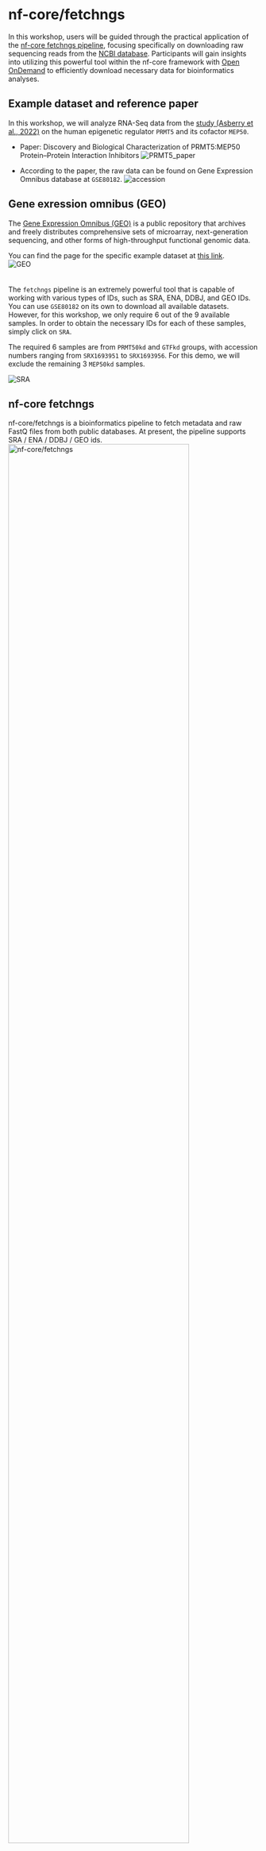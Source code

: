 # nf-core/fetchngs
In this workshop, users will be guided through the practical application of the [nf-core fetchngs pipeline](https://nf-co.re/fetchngs/1.12.0), focusing specifically on downloading raw sequencing reads from the [NCBI database](https://www.ncbi.nlm.nih.gov/). Participants will gain insights into utilizing this powerful tool within the nf-core framework with [Open OnDemand](https://ondemand.pax.tufts.edu/) to efficiently download necessary data for bioinformatics analyses. 

## Example dataset and reference paper

In this workshop, we will analyze RNA-Seq data from the [study (Asberry et al., 2022)](https://pubs.acs.org/doi/10.1021/acs.jmedchem.2c01000) on the human epigenetic regulator `PRMT5` and its cofactor `MEP50`.

- Paper: Discovery and Biological Characterization of PRMT5:MEP50 Protein–Protein Interaction Inhibitors
![PRMT5_paper](images/PRMT5_paper.png)

- According to the paper, the raw data can be found on Gene Expression Omnibus database at `GSE80182`.
![accession](images/accession.png)

## Gene exression omnibus (GEO)

The [Gene Expression Omnibus (GEO)](https://www.ncbi.nlm.nih.gov/geo/) is a public repository that archives and freely distributes comprehensive sets of microarray, next-generation sequencing, and other forms of high-throughput functional genomic data.

You can find the page for the specific example dataset at [this link](https://www.ncbi.nlm.nih.gov/geo/query/acc.cgi?acc=GSE80182).           
![GEO](images/geo.png)                        
<br>       
The `fetchngs` pipeline is an extremely powerful tool that is capable of working with various types of IDs, such as SRA, ENA, DDBJ, and GEO IDs. You can use `GSE80182` on its own to download all available datasets. However, for this workshop, we only require 6 out of the 9 available samples. In order to obtain the necessary IDs for each of these samples, simply click on `SRA`.

The required 6 samples are from `PRMT50kd` and `GTFkd` groups, with accession numbers ranging from `SRX1693951` to `SRX1693956`. For this demo, we will exclude the remaining 3 `MEP50kd` samples.

![SRA](images/sra.png)

## nf-core fetchngs

nf-core/fetchngs is a bioinformatics pipeline to fetch metadata and raw FastQ files from both public databases. At present, the pipeline supports SRA / ENA / DDBJ / GEO ids.             
<img src="https://raw.githubusercontent.com/nf-core/fetchngs/1.12.0//docs/images/nf-core-fetchngs_metro_map_grey.png" alt="nf-core/fetchngs" width="85%">

In order to execute the `fetchngs` pipeline, let's start by creating a working directory where the pipeline will run.

We created the `/cluster/tufts/workshop` folder to provide storage for users to run jobs during the workshop. Inside the `workshop` folder, each user has your own folder with your Tufts UTLN as the folder name.

```
ls -1 /cluster/tufts/workshop/
amarti45/
atai01/
bcarso02/
blin01/
fvilch01/
gwidme01/
hgardn02/
hli25/
hyan01/
isanog01/
jfinne04/
kmegqu01/
kreyno07/
mcalde03/
mlehr01/
rsaid01/
shared/
smosta03/
spasch03/
xli37/
ylee02/
ymalon01/
yzhang85/
yzhao12/
zwatso01/
```

Let's create the working directory for fetchngs. 

```
cd /cluster/tufts/workshop/UTLN ## replace UTLN with your own UTLN
mkdir fetchngs
cd fetchngs
```

### Create a samplesheet.csv as input

Use the code below to create a `samplesheet.csv` file, which will be the input for fetchngs pipeline.            
```
for i in {3951..3956}
do
   echo "SRX169$i" >> samplesheet.csv
done
```

Now let's see what's in the file.         
```
cat samplesheet.csv
```

```
SRX1693951
SRX1693952
SRX1693953
SRX1693954
SRX1693955
SRX1693956
```

### Open OnDemand

In the demo, we will run the pipeline using the `fetchngs` pipeline deployed on [Tufts Open OnDemand server](https://ondemand.pax.tufts.edu/)

Under `Bioinformatcis Apps`, you can find `fetchngs` within the `nf-core pipelines` subcategory.

This pipeline is pretty simple. We can leave most parameters as default.

Below are the arguments we will use:

- Number of hours: 12
- Select cpu partition: batch
- Resveration for class, training, workshop: default
- Version: 1.12.0
- Working Directory: The direcotry your created above. For me, it is `/cluster/tufts/workshop/yzhang85/fetchngs`
- Output directory Name: fetchngsOut
- Input: samplesheet.csv
- nf_core_pipeline: rnaseq
- nf_core_rnaseq_strandedness: auto
- download_method: aspera


A screenshot of the Open OnDemand fetchngs app.          
![fetchngs](images/fetchngs.png)          

<br>

Once you fill in the required fields, you can launch the job.

When the job starts, you can click the link next to `Session ID:` to view `output.log` and check the running processes of nextflow.

![sessionid](images/sessionid.png) 
```
Script starting...
Generating connection YAML file...
This is a fresh run
You are not using Nextflow Tower
Currently Loaded Modulefiles:
  1) java/15.0.2                  4) singularity/3.8.4(default)
  2) nextflow/23.10.0(default)    5) nf-core/2.13.1
  3) squashfs/4.4
nextflow run /cluster/tufts/biocontainers/nf-core/pipelines/nf-core-fetchngs/1.12.0/1_12_0 -params-file nf-params.json -profile tufts --partition batch
Nextflow 23.10.1 is available - Please consider updating your version to it
N E X T F L O W  ~  version 23.10.0
Launching `/cluster/tufts/biocontainers/nf-core/pipelines/nf-core-fetchngs/1.12.0/1_12_0/main.nf` [chaotic_wescoff] DSL2 - revision: 0f0b67958c
WARN: Access to undefined parameter `monochromeLogs` -- Initialise it to a default value eg. `params.monochromeLogs = some_value`


------------------------------------------------------
                                        ,--./,-.
        ___     __   __   __   ___     /,-._.--~'
  |\ | |__  __ /  ` /  \ |__) |__         }  {
  | \| |       \__, \__/ |  \ |___     \`-._,-`-,
                                        `._,._,'
  nf-core/fetchngs v1.12.0
------------------------------------------------------
Core Nextflow options
  runName                   : chaotic_wescoff
  containerEngine           : singularity
  launchDir                 : /cluster/tufts/workshop/yzhang85/fetchngs
  workDir                   : /cluster/tufts/workshop/yzhang85/fetchngs/work
  projectDir                : /cluster/tufts/biocontainers/nf-core/pipelines/nf-core-fetchngs/1.12.0/1_12_0
  userName                  : yzhang85
  profile                   : tufts
  configFiles               : 

Input/output options
  input                     : samplesheet.csv
  nf_core_pipeline          : rnaseq
  download_method           : aspera
  outdir                    : fetchngsOut

Institutional config options
  config_profile_description: The Tufts University HPC cluster profile provided by nf-core/configs.
  config_profile_contact    : Yucheng Zhang
  config_profile_url        : https://it.tufts.edu/high-performance-computing

Max job request options
  max_cpus                  : 72
  max_memory                : 120 GB
  max_time                  : 7d

!! Only displaying parameters that differ from the pipeline defaults !!
------------------------------------------------------
If you use nf-core/fetchngs for your analysis please cite:

* The pipeline
  https://doi.org/10.5281/zenodo.5070524

* The nf-core framework
  https://doi.org/10.1038/s41587-020-0439-x

* Software dependencies
  https://github.com/nf-core/fetchngs/blob/master/CITATIONS.md
------------------------------------------------------
WARN: The following invalid input values have been detected:

* --partition: batch
* --config_profile_contact_github: @zhan4429
* --config_profile_contact_email: Yucheng.Zhang@tufts.edu
* --igenomes_base: /cluster/tufts/biocontainers/datasets/igenomes/

[-        ] process > NFCORE_FETCHNGS:SRA:SRA_IDS... -
[-        ] process > NFCORE_FETCHNGS:SRA:SRA_RUN... -
[-        ] process > NFCORE_FETCHNGS:SRA:SRA_FAS... -
[-        ] process > NFCORE_FETCHNGS:SRA:FASTQ_D... -
[-        ] process > NFCORE_FETCHNGS:SRA:FASTQ_D... -
[-        ] process > NFCORE_FETCHNGS:SRA:FASTQ_D... -
[-        ] process > NFCORE_FETCHNGS:SRA:ASPERA_CLI -

[-        ] process > NFCORE_FETCHNGS:SRA:SRA_IDS... -
[-        ] process > NFCORE_FETCHNGS:SRA:SRA_RUN... -
[-        ] process > NFCORE_FETCHNGS:SRA:SRA_FAS... -
[-        ] process > NFCORE_FETCHNGS:SRA:FASTQ_D... -
[-        ] process > NFCORE_FETCHNGS:SRA:FASTQ_D... -
[-        ] process > NFCORE_FETCHNGS:SRA:FASTQ_D... -
[-        ] process > NFCORE_FETCHNGS:SRA:ASPERA_CLI -
[-        ] process > NFCORE_FETCHNGS:SRA:SRA_TO_... -
[-        ] process > NFCORE_FETCHNGS:SRA:MULTIQC... -

[-        ] process > NFCORE_FETCHNGS:SRA:SRA_IDS... [  0%] 0 of 1
[-        ] process > NFCORE_FETCHNGS:SRA:SRA_RUN... -
[-        ] process > NFCORE_FETCHNGS:SRA:SRA_FAS... -
[-        ] process > NFCORE_FETCHNGS:SRA:FASTQ_D... -
[-        ] process > NFCORE_FETCHNGS:SRA:FASTQ_D... -
[-        ] process > NFCORE_FETCHNGS:SRA:FASTQ_D... -
[-        ] process > NFCORE_FETCHNGS:SRA:ASPERA_CLI -
[-        ] process > NFCORE_FETCHNGS:SRA:SRA_TO_... -
[-        ] process > NFCORE_FETCHNGS:SRA:MULTIQC... -

[-        ] process > NFCORE_FETCHNGS:SRA:SRA_IDS... [  0%] 0 of 6
[-        ] process > NFCORE_FETCHNGS:SRA:SRA_RUN... -
[-        ] process > NFCORE_FETCHNGS:SRA:SRA_FAS... -
[-        ] process > NFCORE_FETCHNGS:SRA:FASTQ_D... -
[-        ] process > NFCORE_FETCHNGS:SRA:FASTQ_D... -
[-        ] process > NFCORE_FETCHNGS:SRA:FASTQ_D... -
[-        ] process > NFCORE_FETCHNGS:SRA:ASPERA_CLI -
[-        ] process > NFCORE_FETCHNGS:SRA:SRA_TO_... -
[-        ] process > NFCORE_FETCHNGS:SRA:MULTIQC... -

executor >  slurm (1)
[01/68b765] process > NFCORE_FETCHNGS:SRA:SRA_IDS... [  0%] 0 of 6
[-        ] process > NFCORE_FETCHNGS:SRA:SRA_RUN... -
[-        ] process > NFCORE_FETCHNGS:SRA:SRA_FAS... -
[-        ] process > NFCORE_FETCHNGS:SRA:FASTQ_D... -
[-        ] process > NFCORE_FETCHNGS:SRA:FASTQ_D... -
[-        ] process > NFCORE_FETCHNGS:SRA:FASTQ_D... -
[-        ] process > NFCORE_FETCHNGS:SRA:ASPERA_CLI -
[-        ] process > NFCORE_FETCHNGS:SRA:SRA_TO_... -
[-        ] process > NFCORE_FETCHNGS:SRA:MULTIQC... -

executor >  slurm (2)
[06/90f0d7] process > NFCORE_FETCHNGS:SRA:SRA_IDS... [  0%] 0 of 6
[-        ] process > NFCORE_FETCHNGS:SRA:SRA_RUN... -
[-        ] process > NFCORE_FETCHNGS:SRA:SRA_FAS... -
[-        ] process > NFCORE_FETCHNGS:SRA:FASTQ_D... -
[-        ] process > NFCORE_FETCHNGS:SRA:FASTQ_D... -
[-        ] process > NFCORE_FETCHNGS:SRA:FASTQ_D... -
[-        ] process > NFCORE_FETCHNGS:SRA:ASPERA_CLI -
[-        ] process > NFCORE_FETCHNGS:SRA:SRA_TO_... -
[-        ] process > NFCORE_FETCHNGS:SRA:MULTIQC... -

executor >  slurm (3)
[3b/33ec6c] process > NFCORE_FETCHNGS:SRA:SRA_IDS... [  0%] 0 of 6
[-        ] process > NFCORE_FETCHNGS:SRA:SRA_RUN... -
[-        ] process > NFCORE_FETCHNGS:SRA:SRA_FAS... -
[-        ] process > NFCORE_FETCHNGS:SRA:FASTQ_D... -
[-        ] process > NFCORE_FETCHNGS:SRA:FASTQ_D... -
[-        ] process > NFCORE_FETCHNGS:SRA:FASTQ_D... -
[-        ] process > NFCORE_FETCHNGS:SRA:ASPERA_CLI -
[-        ] process > NFCORE_FETCHNGS:SRA:SRA_TO_... -
[-        ] process > NFCORE_FETCHNGS:SRA:MULTIQC... -

executor >  slurm (5)
[80/39b1b0] process > NFCORE_FETCHNGS:SRA:SRA_IDS... [  0%] 0 of 6
[-        ] process > NFCORE_FETCHNGS:SRA:SRA_RUN... -
[-        ] process > NFCORE_FETCHNGS:SRA:SRA_FAS... -
[-        ] process > NFCORE_FETCHNGS:SRA:FASTQ_D... -
[-        ] process > NFCORE_FETCHNGS:SRA:FASTQ_D... -
[-        ] process > NFCORE_FETCHNGS:SRA:FASTQ_D... -
[-        ] process > NFCORE_FETCHNGS:SRA:ASPERA_CLI -
[-        ] process > NFCORE_FETCHNGS:SRA:SRA_TO_... -
[-        ] process > NFCORE_FETCHNGS:SRA:MULTIQC... -

executor >  slurm (6)
[71/53b661] process > NFCORE_FETCHNGS:SRA:SRA_IDS... [  0%] 0 of 6
[-        ] process > NFCORE_FETCHNGS:SRA:SRA_RUN... -
[-        ] process > NFCORE_FETCHNGS:SRA:SRA_FAS... -
[-        ] process > NFCORE_FETCHNGS:SRA:FASTQ_D... -
[-        ] process > NFCORE_FETCHNGS:SRA:FASTQ_D... -
[-        ] process > NFCORE_FETCHNGS:SRA:FASTQ_D... -
[-        ] process > NFCORE_FETCHNGS:SRA:ASPERA_CLI -
[-        ] process > NFCORE_FETCHNGS:SRA:SRA_TO_... -
[-        ] process > NFCORE_FETCHNGS:SRA:MULTIQC... -

executor >  slurm (6)
[71/53b661] process > NFCORE_FETCHNGS:SRA:SRA_IDS... [  0%] 0 of 6
[-        ] process > NFCORE_FETCHNGS:SRA:SRA_RUN... -
[-        ] process > NFCORE_FETCHNGS:SRA:SRA_FAS... -
[-        ] process > NFCORE_FETCHNGS:SRA:FASTQ_D... -
[-        ] process > NFCORE_FETCHNGS:SRA:FASTQ_D... -
[-        ] process > NFCORE_FETCHNGS:SRA:FASTQ_D... -
[-        ] process > NFCORE_FETCHNGS:SRA:ASPERA_CLI -
[-        ] process > NFCORE_FETCHNGS:SRA:SRA_TO_... -
[-        ] process > NFCORE_FETCHNGS:SRA:MULTIQC... -

executor >  slurm (7)
[80/39b1b0] process > NFCORE_FETCHNGS:SRA:SRA_IDS... [ 83%] 5 of 6
[9e/846ed1] process > NFCORE_FETCHNGS:SRA:SRA_RUN... [  0%] 0 of 4
[-        ] process > NFCORE_FETCHNGS:SRA:SRA_FAS... -
[-        ] process > NFCORE_FETCHNGS:SRA:FASTQ_D... -
[-        ] process > NFCORE_FETCHNGS:SRA:FASTQ_D... -
[-        ] process > NFCORE_FETCHNGS:SRA:FASTQ_D... -
[-        ] process > NFCORE_FETCHNGS:SRA:ASPERA_CLI -
[-        ] process > NFCORE_FETCHNGS:SRA:SRA_TO_... -
[-        ] process > NFCORE_FETCHNGS:SRA:MULTIQC... -

executor >  slurm (8)
[71/53b661] process > NFCORE_FETCHNGS:SRA:SRA_IDS... [100%] 6 of 6 ✔
[48/d703d4] process > NFCORE_FETCHNGS:SRA:SRA_RUN... [  0%] 0 of 6
[-        ] process > NFCORE_FETCHNGS:SRA:SRA_FAS... -
[-        ] process > NFCORE_FETCHNGS:SRA:FASTQ_D... -
[-        ] process > NFCORE_FETCHNGS:SRA:FASTQ_D... -
[-        ] process > NFCORE_FETCHNGS:SRA:FASTQ_D... -
[-        ] process > NFCORE_FETCHNGS:SRA:ASPERA_CLI -
[-        ] process > NFCORE_FETCHNGS:SRA:SRA_TO_... -
[-        ] process > NFCORE_FETCHNGS:SRA:MULTIQC... -

executor >  slurm (10)
[71/53b661] process > NFCORE_FETCHNGS:SRA:SRA_IDS... [100%] 6 of 6 ✔
[b5/171552] process > NFCORE_FETCHNGS:SRA:SRA_RUN... [  0%] 0 of 6
[-        ] process > NFCORE_FETCHNGS:SRA:SRA_FAS... -
[-        ] process > NFCORE_FETCHNGS:SRA:FASTQ_D... -
[-        ] process > NFCORE_FETCHNGS:SRA:FASTQ_D... -
[-        ] process > NFCORE_FETCHNGS:SRA:FASTQ_D... -
[-        ] process > NFCORE_FETCHNGS:SRA:ASPERA_CLI -
[-        ] process > NFCORE_FETCHNGS:SRA:SRA_TO_... -
[-        ] process > NFCORE_FETCHNGS:SRA:MULTIQC... -

executor >  slurm (12)
[71/53b661] process > NFCORE_FETCHNGS:SRA:SRA_IDS... [100%] 6 of 6 ✔
[aa/4d377f] process > NFCORE_FETCHNGS:SRA:SRA_RUN... [  0%] 0 of 6
[-        ] process > NFCORE_FETCHNGS:SRA:SRA_FAS... -
[-        ] process > NFCORE_FETCHNGS:SRA:FASTQ_D... -
[-        ] process > NFCORE_FETCHNGS:SRA:FASTQ_D... -
[-        ] process > NFCORE_FETCHNGS:SRA:FASTQ_D... -
[-        ] process > NFCORE_FETCHNGS:SRA:ASPERA_CLI -
[-        ] process > NFCORE_FETCHNGS:SRA:SRA_TO_... -
[-        ] process > NFCORE_FETCHNGS:SRA:MULTIQC... -

executor >  slurm (12)
[71/53b661] process > NFCORE_FETCHNGS:SRA:SRA_IDS... [100%] 6 of 6 ✔
[9e/846ed1] process > NFCORE_FETCHNGS:SRA:SRA_RUN... [ 16%] 1 of 6
[-        ] process > NFCORE_FETCHNGS:SRA:SRA_FAS... -
[-        ] process > NFCORE_FETCHNGS:SRA:FASTQ_D... -
[-        ] process > NFCORE_FETCHNGS:SRA:FASTQ_D... -
[-        ] process > NFCORE_FETCHNGS:SRA:FASTQ_D... -
[-        ] process > NFCORE_FETCHNGS:SRA:ASPERA_CLI -
[-        ] process > NFCORE_FETCHNGS:SRA:SRA_TO_... -
[-        ] process > NFCORE_FETCHNGS:SRA:MULTIQC... -

executor >  slurm (13)
[71/53b661] process > NFCORE_FETCHNGS:SRA:SRA_IDS... [100%] 6 of 6 ✔
[aa/4d377f] process > NFCORE_FETCHNGS:SRA:SRA_RUN... [100%] 6 of 6 ✔
[-        ] process > NFCORE_FETCHNGS:SRA:SRA_FAS... -
[-        ] process > NFCORE_FETCHNGS:SRA:FASTQ_D... -
[-        ] process > NFCORE_FETCHNGS:SRA:FASTQ_D... -
[-        ] process > NFCORE_FETCHNGS:SRA:FASTQ_D... -
[46/4aa4c0] process > NFCORE_FETCHNGS:SRA:ASPERA_... [  0%] 0 of 5
[-        ] process > NFCORE_FETCHNGS:SRA:SRA_TO_... -
[-        ] process > NFCORE_FETCHNGS:SRA:MULTIQC... -

executor >  slurm (15)
[71/53b661] process > NFCORE_FETCHNGS:SRA:SRA_IDS... [100%] 6 of 6 ✔
[aa/4d377f] process > NFCORE_FETCHNGS:SRA:SRA_RUN... [100%] 6 of 6 ✔
[-        ] process > NFCORE_FETCHNGS:SRA:SRA_FAS... -
[-        ] process > NFCORE_FETCHNGS:SRA:FASTQ_D... -
[-        ] process > NFCORE_FETCHNGS:SRA:FASTQ_D... -
[-        ] process > NFCORE_FETCHNGS:SRA:FASTQ_D... -
[55/81029f] process > NFCORE_FETCHNGS:SRA:ASPERA_... [  0%] 0 of 6
[-        ] process > NFCORE_FETCHNGS:SRA:SRA_TO_... -
[-        ] process > NFCORE_FETCHNGS:SRA:MULTIQC... -

executor >  slurm (16)
[71/53b661] process > NFCORE_FETCHNGS:SRA:SRA_IDS... [100%] 6 of 6 ✔
[aa/4d377f] process > NFCORE_FETCHNGS:SRA:SRA_RUN... [100%] 6 of 6 ✔
[-        ] process > NFCORE_FETCHNGS:SRA:SRA_FAS... -
[-        ] process > NFCORE_FETCHNGS:SRA:FASTQ_D... -
[-        ] process > NFCORE_FETCHNGS:SRA:FASTQ_D... -
[-        ] process > NFCORE_FETCHNGS:SRA:FASTQ_D... -
[1a/eaaf05] process > NFCORE_FETCHNGS:SRA:ASPERA_... [  0%] 0 of 6
[-        ] process > NFCORE_FETCHNGS:SRA:SRA_TO_... -
[-        ] process > NFCORE_FETCHNGS:SRA:MULTIQC... -

executor >  slurm (18)
[71/53b661] process > NFCORE_FETCHNGS:SRA:SRA_IDS... [100%] 6 of 6 ✔
[aa/4d377f] process > NFCORE_FETCHNGS:SRA:SRA_RUN... [100%] 6 of 6 ✔
[-        ] process > NFCORE_FETCHNGS:SRA:SRA_FAS... -
[-        ] process > NFCORE_FETCHNGS:SRA:FASTQ_D... -
[-        ] process > NFCORE_FETCHNGS:SRA:FASTQ_D... -
[-        ] process > NFCORE_FETCHNGS:SRA:FASTQ_D... -
[c6/019c9d] process > NFCORE_FETCHNGS:SRA:ASPERA_... [  0%] 0 of 6
[-        ] process > NFCORE_FETCHNGS:SRA:SRA_TO_... -
[-        ] process > NFCORE_FETCHNGS:SRA:MULTIQC... -

executor >  slurm (18)
[71/53b661] process > NFCORE_FETCHNGS:SRA:SRA_IDS... [100%] 6 of 6 ✔
[aa/4d377f] process > NFCORE_FETCHNGS:SRA:SRA_RUN... [100%] 6 of 6 ✔
[-        ] process > NFCORE_FETCHNGS:SRA:SRA_FAS... -
[-        ] process > NFCORE_FETCHNGS:SRA:FASTQ_D... -
[-        ] process > NFCORE_FETCHNGS:SRA:FASTQ_D... -
[-        ] process > NFCORE_FETCHNGS:SRA:FASTQ_D... -
[c6/019c9d] process > NFCORE_FETCHNGS:SRA:ASPERA_... [  0%] 0 of 6
[-        ] process > NFCORE_FETCHNGS:SRA:SRA_TO_... -
[-        ] process > NFCORE_FETCHNGS:SRA:MULTIQC... -

executor >  slurm (18), local (1)
[71/53b661] process > NFCORE_FETCHNGS:SRA:SRA_IDS... [100%] 6 of 6 ✔
[aa/4d377f] process > NFCORE_FETCHNGS:SRA:SRA_RUN... [100%] 6 of 6 ✔
[-        ] process > NFCORE_FETCHNGS:SRA:SRA_FAS... -
[-        ] process > NFCORE_FETCHNGS:SRA:FASTQ_D... -
[-        ] process > NFCORE_FETCHNGS:SRA:FASTQ_D... -
[-        ] process > NFCORE_FETCHNGS:SRA:FASTQ_D... -
[46/4aa4c0] process > NFCORE_FETCHNGS:SRA:ASPERA_... [ 16%] 1 of 6
[29/62b05a] process > NFCORE_FETCHNGS:SRA:SRA_TO_... [  0%] 0 of 1
[-        ] process > NFCORE_FETCHNGS:SRA:MULTIQC... -

executor >  slurm (18), local (3)
[71/53b661] process > NFCORE_FETCHNGS:SRA:SRA_IDS... [100%] 6 of 6 ✔
[aa/4d377f] process > NFCORE_FETCHNGS:SRA:SRA_RUN... [100%] 6 of 6 ✔
[-        ] process > NFCORE_FETCHNGS:SRA:SRA_FAS... -
[-        ] process > NFCORE_FETCHNGS:SRA:FASTQ_D... -
[-        ] process > NFCORE_FETCHNGS:SRA:FASTQ_D... -
[-        ] process > NFCORE_FETCHNGS:SRA:FASTQ_D... -
[55/81029f] process > NFCORE_FETCHNGS:SRA:ASPERA_... [ 50%] 3 of 6
[cd/e82a75] process > NFCORE_FETCHNGS:SRA:SRA_TO_... [ 66%] 2 of 3
[-        ] process > NFCORE_FETCHNGS:SRA:MULTIQC... -

executor >  slurm (18), local (3)
[71/53b661] process > NFCORE_FETCHNGS:SRA:SRA_IDS... [100%] 6 of 6 ✔
[aa/4d377f] process > NFCORE_FETCHNGS:SRA:SRA_RUN... [100%] 6 of 6 ✔
[-        ] process > NFCORE_FETCHNGS:SRA:SRA_FAS... -
[-        ] process > NFCORE_FETCHNGS:SRA:FASTQ_D... -
[-        ] process > NFCORE_FETCHNGS:SRA:FASTQ_D... -
[-        ] process > NFCORE_FETCHNGS:SRA:FASTQ_D... -
[1a/eaaf05] process > NFCORE_FETCHNGS:SRA:ASPERA_... [ 66%] 4 of 6
[cd/e82a75] process > NFCORE_FETCHNGS:SRA:SRA_TO_... [ 66%] 2 of 3
[-        ] process > NFCORE_FETCHNGS:SRA:MULTIQC... -

executor >  slurm (18), local (4)
[71/53b661] process > NFCORE_FETCHNGS:SRA:SRA_IDS... [100%] 6 of 6 ✔
[aa/4d377f] process > NFCORE_FETCHNGS:SRA:SRA_RUN... [100%] 6 of 6 ✔
[-        ] process > NFCORE_FETCHNGS:SRA:SRA_FAS... -
[-        ] process > NFCORE_FETCHNGS:SRA:FASTQ_D... -
[-        ] process > NFCORE_FETCHNGS:SRA:FASTQ_D... -
[-        ] process > NFCORE_FETCHNGS:SRA:FASTQ_D... -
[1a/eaaf05] process > NFCORE_FETCHNGS:SRA:ASPERA_... [ 66%] 4 of 6
[bc/d2790a] process > NFCORE_FETCHNGS:SRA:SRA_TO_... [100%] 4 of 4
[-        ] process > NFCORE_FETCHNGS:SRA:MULTIQC... -

executor >  slurm (18), local (5)
[71/53b661] process > NFCORE_FETCHNGS:SRA:SRA_IDS... [100%] 6 of 6 ✔
[aa/4d377f] process > NFCORE_FETCHNGS:SRA:SRA_RUN... [100%] 6 of 6 ✔
[-        ] process > NFCORE_FETCHNGS:SRA:SRA_FAS... -
[-        ] process > NFCORE_FETCHNGS:SRA:FASTQ_D... -
[-        ] process > NFCORE_FETCHNGS:SRA:FASTQ_D... -
[-        ] process > NFCORE_FETCHNGS:SRA:FASTQ_D... -
[c3/26736c] process > NFCORE_FETCHNGS:SRA:ASPERA_... [ 83%] 5 of 6
[c1/a5ca55] process > NFCORE_FETCHNGS:SRA:SRA_TO_... [ 80%] 4 of 5
[-        ] process > NFCORE_FETCHNGS:SRA:MULTIQC... -

executor >  slurm (18), local (6)
[71/53b661] process > NFCORE_FETCHNGS:SRA:SRA_IDS... [100%] 6 of 6 ✔
[aa/4d377f] process > NFCORE_FETCHNGS:SRA:SRA_RUN... [100%] 6 of 6 ✔
[-        ] process > NFCORE_FETCHNGS:SRA:SRA_FAS... -
[-        ] process > NFCORE_FETCHNGS:SRA:FASTQ_D... -
[-        ] process > NFCORE_FETCHNGS:SRA:FASTQ_D... -
[-        ] process > NFCORE_FETCHNGS:SRA:FASTQ_D... -
[c6/019c9d] process > NFCORE_FETCHNGS:SRA:ASPERA_... [100%] 6 of 6 ✔
[6a/2e0f70] process > NFCORE_FETCHNGS:SRA:SRA_TO_... [100%] 6 of 6 ✔
[-        ] process > NFCORE_FETCHNGS:SRA:MULTIQC... -

executor >  slurm (18), local (6)
[71/53b661] process > NFCORE_FETCHNGS:SRA:SRA_IDS... [100%] 6 of 6 ✔
[aa/4d377f] process > NFCORE_FETCHNGS:SRA:SRA_RUN... [100%] 6 of 6 ✔
[-        ] process > NFCORE_FETCHNGS:SRA:SRA_FAS... -
[-        ] process > NFCORE_FETCHNGS:SRA:FASTQ_D... -
[-        ] process > NFCORE_FETCHNGS:SRA:FASTQ_D... -
[-        ] process > NFCORE_FETCHNGS:SRA:FASTQ_D... -
[c6/019c9d] process > NFCORE_FETCHNGS:SRA:ASPERA_... [100%] 6 of 6 ✔
[6a/2e0f70] process > NFCORE_FETCHNGS:SRA:SRA_TO_... [100%] 6 of 6 ✔
[-        ] process > NFCORE_FETCHNGS:SRA:MULTIQC... [  0%] 0 of 1

executor >  slurm (19), local (6)
[71/53b661] process > NFCORE_FETCHNGS:SRA:SRA_IDS... [100%] 6 of 6 ✔
[aa/4d377f] process > NFCORE_FETCHNGS:SRA:SRA_RUN... [100%] 6 of 6 ✔
[-        ] process > NFCORE_FETCHNGS:SRA:SRA_FAS... -
[-        ] process > NFCORE_FETCHNGS:SRA:FASTQ_D... -
[-        ] process > NFCORE_FETCHNGS:SRA:FASTQ_D... -
[-        ] process > NFCORE_FETCHNGS:SRA:FASTQ_D... -
[c6/019c9d] process > NFCORE_FETCHNGS:SRA:ASPERA_... [100%] 6 of 6 ✔
[6a/2e0f70] process > NFCORE_FETCHNGS:SRA:SRA_TO_... [100%] 6 of 6 ✔
[9c/6b23e9] process > NFCORE_FETCHNGS:SRA:MULTIQC... [  0%] 0 of 1

executor >  slurm (19), local (6)
[71/53b661] process > NFCORE_FETCHNGS:SRA:SRA_IDS... [100%] 6 of 6 ✔
[aa/4d377f] process > NFCORE_FETCHNGS:SRA:SRA_RUN... [100%] 6 of 6 ✔
[-        ] process > NFCORE_FETCHNGS:SRA:SRA_FAS... -
[-        ] process > NFCORE_FETCHNGS:SRA:FASTQ_D... -
[-        ] process > NFCORE_FETCHNGS:SRA:FASTQ_D... -
[-        ] process > NFCORE_FETCHNGS:SRA:FASTQ_D... -
[c6/019c9d] process > NFCORE_FETCHNGS:SRA:ASPERA_... [100%] 6 of 6 ✔
[6a/2e0f70] process > NFCORE_FETCHNGS:SRA:SRA_TO_... [100%] 6 of 6 ✔
[9c/6b23e9] process > NFCORE_FETCHNGS:SRA:MULTIQC... [  0%] 0 of 1

executor >  slurm (19), local (6)
[71/53b661] process > NFCORE_FETCHNGS:SRA:SRA_IDS... [100%] 6 of 6 ✔
[aa/4d377f] process > NFCORE_FETCHNGS:SRA:SRA_RUN... [100%] 6 of 6 ✔
[-        ] process > NFCORE_FETCHNGS:SRA:SRA_FAS... -
[-        ] process > NFCORE_FETCHNGS:SRA:FASTQ_D... -
[-        ] process > NFCORE_FETCHNGS:SRA:FASTQ_D... -
[-        ] process > NFCORE_FETCHNGS:SRA:FASTQ_D... -
[c6/019c9d] process > NFCORE_FETCHNGS:SRA:ASPERA_... [100%] 6 of 6 ✔
[6a/2e0f70] process > NFCORE_FETCHNGS:SRA:SRA_TO_... [100%] 6 of 6 ✔
[9c/6b23e9] process > NFCORE_FETCHNGS:SRA:MULTIQC... [100%] 1 of 1 ✔

executor >  slurm (19), local (6)
[71/53b661] process > NFCORE_FETCHNGS:SRA:SRA_IDS... [100%] 6 of 6 ✔
[aa/4d377f] process > NFCORE_FETCHNGS:SRA:SRA_RUN... [100%] 6 of 6 ✔
[-        ] process > NFCORE_FETCHNGS:SRA:SRA_FAS... -
[-        ] process > NFCORE_FETCHNGS:SRA:FASTQ_D... -
[-        ] process > NFCORE_FETCHNGS:SRA:FASTQ_D... -
[-        ] process > NFCORE_FETCHNGS:SRA:FASTQ_D... -
[c6/019c9d] process > NFCORE_FETCHNGS:SRA:ASPERA_... [100%] 6 of 6 ✔
[6a/2e0f70] process > NFCORE_FETCHNGS:SRA:SRA_TO_... [100%] 6 of 6 ✔
[9c/6b23e9] process > NFCORE_FETCHNGS:SRA:MULTIQC... [100%] 1 of 1 ✔
-[nf-core/fetchngs] Pipeline completed successfully-
WARN: =============================================================================
  Please double-check the samplesheet that has been auto-created by the pipeline.

  Public databases don't reliably hold information such as strandedness
  information, controls etc

  All of the sample metadata obtained from the ENA has been appended
  as additional columns to help you manually curate the samplesheet before
  running nf-core/other pipelines.
===================================================================================

executor >  slurm (19), local (6)
[71/53b661] process > NFCORE_FETCHNGS:SRA:SRA_IDS... [100%] 6 of 6 ✔
[aa/4d377f] process > NFCORE_FETCHNGS:SRA:SRA_RUN... [100%] 6 of 6 ✔
[-        ] process > NFCORE_FETCHNGS:SRA:SRA_FAS... -
[-        ] process > NFCORE_FETCHNGS:SRA:FASTQ_D... -
[-        ] process > NFCORE_FETCHNGS:SRA:FASTQ_D... -
[-        ] process > NFCORE_FETCHNGS:SRA:FASTQ_D... -
[c6/019c9d] process > NFCORE_FETCHNGS:SRA:ASPERA_... [100%] 6 of 6 ✔
[6a/2e0f70] process > NFCORE_FETCHNGS:SRA:SRA_TO_... [100%] 6 of 6 ✔
[9c/6b23e9] process > NFCORE_FETCHNGS:SRA:MULTIQC... [100%] 1 of 1 ✔
-[nf-core/fetchngs] Pipeline completed successfully-
WARN: =============================================================================
  Please double-check the samplesheet that has been auto-created by the pipeline.

  Public databases don't reliably hold information such as strandedness
  information, controls etc

  All of the sample metadata obtained from the ENA has been appended
  as additional columns to help you manually curate the samplesheet before
  running nf-core/other pipelines.
===================================================================================
Completed at: 02-Apr-2024 17:05:05
Duration    : 10m 8s
CPU hours   : 3.0
Succeeded   : 25


Cleaning up...
```
## Check the output files       
Once your job is completed, you should be able to see the following output files in your output directory.          
![fetchngs_out](images/fetchngs_out.png)

In the `fastq/` directory, the downloaded FASTQ files are located.                        
![fetchngs_out2](images/fetchngs_out2.png)

Within the `samplesheet/` directory, there's a file called `samplesheet.csv` that holds all the essential information needed for the subsequent nf-core/rnaseq pipeline.           


## Clean up

### Check the size of the output files    
If you check the size of your output files through `du -sh *`, you can see the work/ directory occupies significant storage space. 

![work_dir](images/work_dir.png)

### nextflow clean

Let's check the log file first.       
```
cd /cluster/tufts/workshop/yzhang85/fetchngs
module load nextflow
nextflow log
```

You should see some useful runtime information of completed jobs in the current directory. We can also use the `RUN NAME` and `nextflow clean` to clean the `work` directory. In this case, the `RUN NAME` is `irreverent_rutherford`.

```
TIMESTAMP          	DURATION	RUN NAME       	STATUS	REVISION ID	SESSION ID                          	COMMAND                                                                                                                                                
2024-04-02 16:54:56	10m 9s  	chaotic_wescoff	OK    	0f0b67958c 	0857d9f5-2ebe-48cb-a85d-0f0808a77496	nextflow run /cluster/tufts/biocontainers/nf-core/pipelines/nf-core-fetchngs/1.12.0/1_12_0 -params-file nf-params.json -profile tufts --partition batch
```

```
$ nextflow clean chaotic_wescoff -f
Removed /cluster/tufts/workshop/yzhang85/fetchngs/work/01/68b7658bc646ef617e006094556faa
Removed /cluster/tufts/workshop/yzhang85/fetchngs/work/06/90f0d770a353e3827f61493361b756
Removed /cluster/tufts/workshop/yzhang85/fetchngs/work/3b/33ec6cb90b84d1209c3f34b738b70a
Removed /cluster/tufts/workshop/yzhang85/fetchngs/work/ee/0922d9edcc4c1549b6d1340feb3f1a
Removed /cluster/tufts/workshop/yzhang85/fetchngs/work/80/39b1b03fd711a8ea9bef282d7fc125
Removed /cluster/tufts/workshop/yzhang85/fetchngs/work/71/53b661f0cd56a9e6bb45480bcf5676
Removed /cluster/tufts/workshop/yzhang85/fetchngs/work/9e/846ed1911d06053e84719b31a442dd
Removed /cluster/tufts/workshop/yzhang85/fetchngs/work/48/d703d40187f2d1518d5c84c35063be
Removed /cluster/tufts/workshop/yzhang85/fetchngs/work/c4/3b014c613532f5e4a939116592a3fb
Removed /cluster/tufts/workshop/yzhang85/fetchngs/work/b5/171552017ca1e7e0458da38e8f4338
Removed /cluster/tufts/workshop/yzhang85/fetchngs/work/8b/8877252cd5a7cb4905265f456cde91
Removed /cluster/tufts/workshop/yzhang85/fetchngs/work/aa/4d377ffa0133c83fa5310bba069847
Removed /cluster/tufts/workshop/yzhang85/fetchngs/work/46/4aa4c0c5edb9a0499ee152a1853f41
Removed /cluster/tufts/workshop/yzhang85/fetchngs/work/0c/f19f2fd5025c8e1954bc183f33e8c6
Removed /cluster/tufts/workshop/yzhang85/fetchngs/work/55/81029fdb988aa8a37267eb821d73d3
Removed /cluster/tufts/workshop/yzhang85/fetchngs/work/1a/eaaf05e3dec16dd0e16fffcb76143c
Removed /cluster/tufts/workshop/yzhang85/fetchngs/work/c3/26736c6bc1faa638cab3cc6d7e7b88
Removed /cluster/tufts/workshop/yzhang85/fetchngs/work/c6/019c9d3e5c1ff32ca0b2c0af5758ba
Removed /cluster/tufts/workshop/yzhang85/fetchngs/work/29/62b05ab9fd87a8ecde69f4d14ecd4c
Removed /cluster/tufts/workshop/yzhang85/fetchngs/work/92/1af049324bb3fc85367a4e691720c7
Removed /cluster/tufts/workshop/yzhang85/fetchngs/work/cd/e82a75cbe6bbb5494987accac728af
Removed /cluster/tufts/workshop/yzhang85/fetchngs/work/bc/d2790ae814446df06655e9449e6f5d
Removed /cluster/tufts/workshop/yzhang85/fetchngs/work/c1/a5ca55d38b7b7def3b8660041cda8f
Removed /cluster/tufts/workshop/yzhang85/fetchngs/work/6a/2e0f707f95c7a32a63c07f877b61b1
Removed /cluster/tufts/workshop/yzhang85/fetchngs/work/9c/6b23e94d4c044755be76bf76c71489
```

You also clean the `work/` directory by `rm -r work/`    


### Summary       
After successfully running this pipeline, your specified output directory will contain the FASTQ files that were downloaded from the NCBI database. These files will be the raw sequencing reads that you will use for the next pipeline, nf-core/rnaseq. Next, we will proceed with the [nf-core/rnaseq](https://nf-co.re/rnaseq/3.14.0) pipeline to further process this dataset and conduct RNA-Seq data analysis.

[Next: rnaseq](02_rnaseq.md)

[Previous: Introduction](00_introduction.md)
